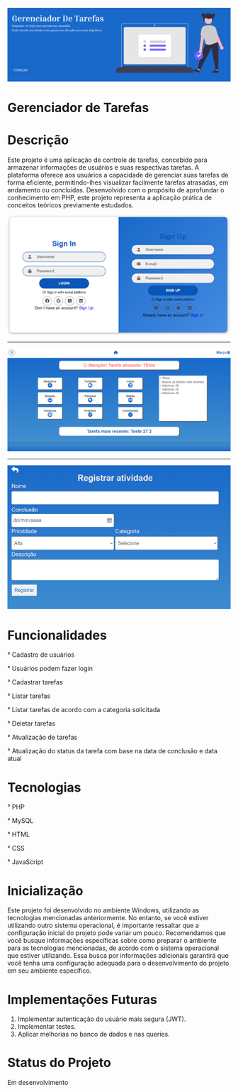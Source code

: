 ![](public/assets/img/home.png)

# Gerenciador de Tarefas

# Descrição

Este projeto é uma aplicação de controle de tarefas, concebido para armazenar informações de usuários e suas respectivas tarefas. A plataforma oferece aos usuários a capacidade de gerenciar suas tarefas de forma eficiente, permitindo-lhes visualizar facilmente tarefas atrasadas, em andamento ou concluídas. Desenvolvido com o propósito de aprofundar o conhecimento em PHP, este projeto representa a aplicação prática de conceitos teóricos previamente estudados.

![](public/assets/img/loginReadme.png)
_______________________________________
![](public/assets/img/indexReadme.png)
____________________________________________
![](public/assets/img/registrarTarefasReadme.png)

# Funcionalidades

° Cadastro de usuários  

° Usuários podem fazer login  

° Cadastrar tarefas  

° Listar tarefas  

° Listar tarefas de acordo com a categoria solicitada  

° Deletar tarefas  

° Atualização de tarefas  

° Atualização do status da tarefa com base na data de conclusão e data atual  

# Tecnologias 

° PHP  

° MySQL  

° HTML  

° CSS  

° JavaScript  


# Inicialização


Este projeto foi desenvolvido no ambiente Windows, utilizando as tecnologias mencionadas anteriormente. No entanto, se você estiver utilizando outro sistema operacional, é importante ressaltar que a configuração inicial do projeto pode variar um pouco. Recomendamos que você busque informações específicas sobre como preparar o ambiente para as tecnologias mencionadas, de acordo com o sistema operacional que estiver utilizando. Essa busca por informações adicionais garantirá que você tenha uma configuração adequada para o desenvolvimento do projeto em seu ambiente específico.

# Implementações Futuras

1. Implementar autenticação do usuário mais segura (JWT).
2. Implementar testes.
3. Aplicar melhorias no banco de dados e nas queries.

# Status do Projeto

Em desenvolvimento
